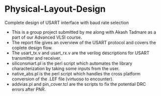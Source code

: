 # Physical-Layout-Design
Complete design of USART interface with baud rate selection
- This is a group project submitted by me along with Akash Tadmare as a part of our Advanced VLSI course.
- The report file gives an overview of the USART protocol and covers the coplete design flow.
- The usart_tx.v and usart_rx.v are the verilog descriptions for USART transmitter and receiver.
- siliconsmart.pl is the perl script which automates the library characterization by taking some inputs from the user.
- native_abs.pl is the perl script which handles the cross platform conversion of the .LEF file (virtuoso to encounter).
- addvias.pl and pin_cover.tcl are the scripts to fix the potential DRC errors after PNR.
